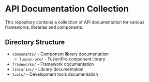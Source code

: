 # API Documentation Collection

This repository contains a collection of API documentation for various frameworks, libraries and components.

## Directory Structure

- `components/` - Component library documentation
  - `fusion-pro/` - FusionPro component library
- `frameworks/` - Framework documentation
- `libraries/` - Library documentation
- `tools/` - Development tools documentation